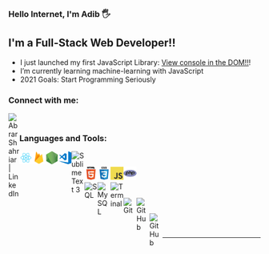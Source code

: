 ### Hello Internet, I'm Adib 🖐

## I'm a Full-Stack Web Developer!!

-  I just launched my first JavaScript Library: [View console in the DOM!!][library]!
-  I’m currently learning machine-learning with JavaScript 
-  2021 Goals: Start Programming Seriously

### Connect with me:

[<img align="left" alt="AbrarShahriar | LinkedIn" width="22px" src="https://www.flaticon.com/svg/static/icons/svg/174/174857.svg" />][linkedin]

<br />

### Languages and Tools:

[<img align="left" alt="React" width="26px" src="https://raw.githubusercontent.com/github/explore/80688e429a7d4ef2fca1e82350fe8e3517d3494d/topics/react/react.png" />][p]
[<img align="left" alt="Firebase" width="26px" src="https://raw.githubusercontent.com/github/explore/80688e429a7d4ef2fca1e82350fe8e3517d3494d/topics/firebase/firebase.png" />][p]
[<img align="left" alt="Node.js" width="26px" src="https://raw.githubusercontent.com/github/explore/80688e429a7d4ef2fca1e82350fe8e3517d3494d/topics/nodejs/nodejs.png" />][p]
[<img align="left" alt="Visual Studio Code" width="26px" src="https://raw.githubusercontent.com/github/explore/80688e429a7d4ef2fca1e82350fe8e3517d3494d/topics/visual-studio-code/visual-studio-code.png" />][p]
[<img align="left" alt="Sublime Text 3" width="26px" src="http://icons.iconarchive.com/icons/papirus-team/papirus-apps/512/sublime-text-icon.png" />][p]
<br />

[<img align="left" alt="HTML5" width="26px" src="https://raw.githubusercontent.com/github/explore/80688e429a7d4ef2fca1e82350fe8e3517d3494d/topics/html/html.png" />][p]
[<img align="left" alt="CSS3" width="26px" src="https://raw.githubusercontent.com/github/explore/80688e429a7d4ef2fca1e82350fe8e3517d3494d/topics/css/css.png" />][p]
[<img align="left" alt="JavaScript" width="26px" src="https://raw.githubusercontent.com/github/explore/80688e429a7d4ef2fca1e82350fe8e3517d3494d/topics/javascript/javascript.png" />][p]
[<img align="left" alt="PHP" width="26px" src="https://raw.githubusercontent.com/github/explore/ccc16358ac4530c6a69b1b80c7223cd2744dea83/topics/php/php.png" />][p]
<br />

[<img align="left" alt="SQL" width="26px" src="http://www.pngall.com/wp-content/uploads/2016/04/Database-Free-Download-PNG.png" />][p]
[<img align="left" alt="MySQL" width="26px" src="https://pngimg.com/uploads/mysql/mysql_PNG23.png" />][p]
[<img align="left" alt="Terminal" width="26px" src="https://www.flaticon.com/svg/static/icons/svg/668/668453.svg" />][p]
<br />

[<img align="left" alt="Git" width="26px" src="https://cdn.freebiesupply.com/logos/large/2x/git-icon-logo-png-transparent.png" />][p]
[<img align="left" alt="GitHub" width="26px" src="https://image.flaticon.com/icons/png/512/25/25231.png" />][p]
<br />

[<img align="left" alt="GitHub" width="26px" src="https://www.flaticon.com/svg/static/icons/svg/226/226777.svg" />][p]

<br />
<br />

---

[library]: https://github.com/AbrarShahriar/domsole.js
[twitter]: https://twitter.com/codeSTACKr
[youtube]: https://youtube.com/codeSTACKr
[instagram]: https://instagram.com/codeSTACKr
[linkedin]: https://www.linkedin.com/in/abrar-shahriar-047397203/
[p]: https://github.com/AbrarShahriar

<!--
**AbrarShahriar/AbrarShahriar** is a ✨ _special_ ✨ repository because its `README.md` (this file) appears on your GitHub profile.

Here are some ideas to get you started:

- 🔭 I’m currently working on ...
- 🌱 I’m currently learning ...
- 👯 I’m looking to collaborate on ...
- 🤔 I’m looking for help with ...
- 💬 Ask me about ...
- 📫 How to reach me: ...
- 😄 Pronouns: ...
- ⚡ Fun fact: ...
-->

